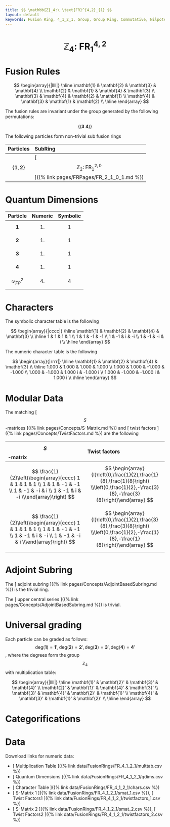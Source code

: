 ```yaml
---
title: $$ \mathbb{Z}_4:\ \text{FR}^{4,2}_{1} $$
layout: default
keywords: Fusion Ring, 4_1_2_1, Group, Group Ring, Commutative, Nilpotent
---
```

# $$ \mathbb{Z}_4:\ \text{FR}^{4,2}_{1} $$


# Fusion Rules

$$
\begin{array}{|llll|}
\hline
 \mathbf{1} & \mathbf{2} & \mathbf{3} & \mathbf{4} \\
 \mathbf{2} & \mathbf{1} & \mathbf{4} & \mathbf{3} \\
 \mathbf{3} & \mathbf{4} & \mathbf{2} & \mathbf{1} \\
 \mathbf{4} & \mathbf{3} & \mathbf{1} & \mathbf{2} \\
\hline
\end{array}
$$


The fusion rules are invariant under the group generated by the following permutations:

$$ \{(\mathbf{3} \  \mathbf{4})\} $$


The following particles form non-trivial sub fusion rings

| Particles | SubRing |
| :------ | :------ |
| $$ \{\mathbf{1},\mathbf{2}\} $$ | [ $$ \mathbb{Z}_2:\ \text{FR}^{2,0}_{1} $$ ]({% link pages/FRPages/FR_2_1_0_1.md %}) |

# Quantum Dimensions

| Particle | Numeric | Symbolic |
| :------ | :------ | :------ |
| $$ \mathbf{1} $$ | $$ 1. $$ | $$ 1 $$ |
| $$ \mathbf{2} $$ | $$ 1. $$ | $$ 1 $$ |
| $$ \mathbf{3} $$ | $$ 1. $$ | $$ 1 $$ |
| $$ \mathbf{4} $$ | $$ 1. $$ | $$ 1 $$ |
| $$ \mathcal{D}_{FP}^2 $$ | $$ 4. $$ | $$ 4 $$ |

# Characters

The symbolic character table is the following

$$
\begin{array}{|cccc|}
\hline
 \mathbf{1} & \mathbf{2} & \mathbf{4} & \mathbf{3} \\
\hline
 1 & 1 & 1 & 1 \\
 1 & 1 & -1 & -1 \\
 1 & -1 & i & -i \\
 1 & -1 & -i & i \\
\hline
\end{array}
$$

The numeric character table is the following

$$
\begin{array}{|rrrr|}
\hline
 \mathbf{1} & \mathbf{2} & \mathbf{4} & \mathbf{3} \\
\hline
 1.000 & 1.000 & 1.000 & 1.000 \\
 1.000 & 1.000 & -1.000 & -1.000 \\
 1.000 & -1.000 & 1.000 i & -1.000 i \\
 1.000 & -1.000 & -1.000 i & 1.000 i \\
\hline
\end{array}
$$

# Modular Data

The matching [ $$ S $$-matrices ]({% link pages/Concepts/S-Matrix.md %}) and [ twist factors ]({% link pages/Concepts/TwistFactors.md %}) are the following

| $$ S $$-matrix | Twist factors |
| :------ | :------ |
| $$ \frac{1}{2}\left(\begin{array}{cccc} 1 & 1 & 1 & 1 \\ 1 & 1 & -1 & -1 \\ 1 & -1 & -i & i \\ 1 & -1 & i & -i \\\end{array}\right) $$ | $$ \begin{array}{l}\left(0,\frac{1}{2},\frac{1}{8},\frac{1}{8}\right) \\\left(0,\frac{1}{2},-\frac{3}{8},-\frac{3}{8}\right)\end{array} $$ |
| $$ \frac{1}{2}\left(\begin{array}{cccc} 1 & 1 & 1 & 1 \\ 1 & 1 & -1 & -1 \\ 1 & -1 & i & -i \\ 1 & -1 & -i & i \\\end{array}\right) $$ | $$ \begin{array}{l}\left(0,\frac{1}{2},\frac{3}{8},\frac{3}{8}\right) \\\left(0,\frac{1}{2},-\frac{1}{8},-\frac{1}{8}\right)\end{array} $$ |

# Adjoint Subring

The [ adjoint subring ]({% link pages/Concepts/AdjointBasedSubring.md %}) is the trivial ring.

The [ upper central series ]({% link pages/Concepts/AdjointBasedSubring.md %}) is trivial.

# Universal grading

Each particle can be graded as follows: $$ \text{deg}(\mathbf{1}) = \mathbf{1}', \text{deg}(\mathbf{2}) = \mathbf{2}', \text{deg}(\mathbf{3}) = \mathbf{3}', \text{deg}(\mathbf{4}) = \mathbf{4}' $$, where the degrees form the group $$ \mathbb{Z}_4 $$ with multiplication table:

$$
\begin{array}{|llll|}
\hline
 \mathbf{1}' & \mathbf{2}' & \mathbf{3}' & \mathbf{4}' \\
 \mathbf{2}' & \mathbf{1}' & \mathbf{4}' & \mathbf{3}' \\
 \mathbf{3}' & \mathbf{4}' & \mathbf{2}' & \mathbf{1}' \\
 \mathbf{4}' & \mathbf{3}' & \mathbf{1}' & \mathbf{2}' \\
\hline
\end{array}
$$

# Categorifications



# Data

Download links for numeric data:

* [ Multiplication Table ]({% link data/FusionRings/FR_4_1_2_1/multtab.csv %})
* [ Quantum Dimensions ]({% link data/FusionRings/FR_4_1_2_1/qdims.csv %})
* [ Character Table ]({% link data/FusionRings/FR_4_1_2_1/chars.csv %})
* [ S-Matrix 1 ]({% link data/FusionRings/FR_4_1_2_1/smat_1.csv %}), [ Twist Factors1 ]({% link data/FusionRings/FR_4_1_2_1/twistfactors_1.csv %})
* [ S-Matrix 2 ]({% link data/FusionRings/FR_4_1_2_1/smat_2.csv %}), [ Twist Factors2 ]({% link data/FusionRings/FR_4_1_2_1/twistfactors_2.csv %})